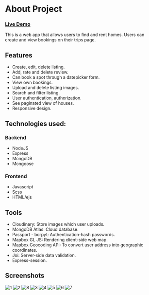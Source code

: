 # About Project
### **[Live Demo](https://lightbnb.herokuapp.com/)**
This is a web app that allows users to find and rent homes. Users can create and view bookings on their trips page. 
## Features
 * Create, edit, delete listing.
 * Add, rate and delete review.
 * Can book a spot through a datepicker form.
 * View own bookings.
 * Upload and delete listing images.
 * Search and filter listing.
 * User authentication, authorization.
 * See paginated view of houses.
 * Responsive design.
## Technologies used:
 ### Backend
  * NodeJS
  * Express
  * MongoDB
  * Mongoose
 ### Frontend
  * Javascript
  * Scss
  * HTML/ejs
## Tools
  * Cloudinary: Store images which user uploads.
  * MongoDB Atlas: Cloud database.
  * Passport - bcrpyt: Authentication-hash passwords.
  * Mapbox GL JS: Rendering client-side web map.
  * Mapbox Geocoding API: To convert user address into geographic coordinates.
  * Joi: Server-side data validation.
  * Express-session. 
## Screenshots
  ![1](https://user-images.githubusercontent.com/75448998/159175239-f37c5d54-08cf-4c2f-a86b-486f8ca132c9.png)
  ![2](https://user-images.githubusercontent.com/75448998/159175251-1614944c-5189-44bd-abec-b4109c2036b2.png)
  ![8](https://user-images.githubusercontent.com/75448998/159175247-d72e4f29-a66f-415a-aec0-d70ede4bd609.png)
  ![3](https://user-images.githubusercontent.com/75448998/159175260-4a28908b-5a6e-4d03-a7e6-e7a558bbb8e4.png)
  ![4](https://user-images.githubusercontent.com/75448998/159175261-288d0dc5-9d51-42c5-a6e1-99689d311b59.png)
  ![5](https://user-images.githubusercontent.com/75448998/159175263-52915ecd-d348-4ac0-bda1-6d458a754d9c.png)
  ![6](https://user-images.githubusercontent.com/75448998/159175264-0087b14a-416e-444d-b97b-111d2f9568b4.png)
  ![7](https://user-images.githubusercontent.com/75448998/159175271-bf2c6887-e594-40db-80d8-cf542531bd0f.png)
